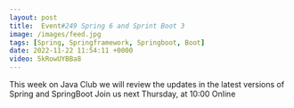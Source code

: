 ```yaml
---
layout: post
title:  Event#249 Spring 6 and Sprint Boot 3
image: /images/feed.jpg
tags: [Spring, Springframework, Springboot, Boot]
date: 2022-11-22 11:54:11 +0000
video: 5kRowUYBBa8
---
```


This week on Java Club we will review the updates in the latest versions of Spring and SpringBoot
Join us next Thursday, at 10:00 Online
